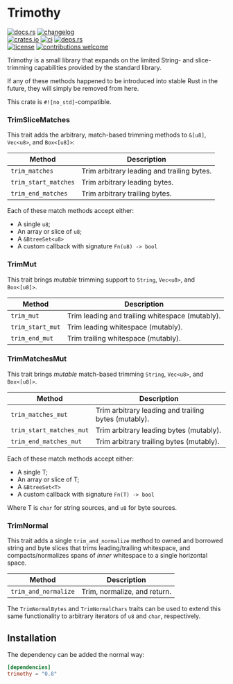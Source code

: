 # Trimothy

[![docs.rs](https://img.shields.io/docsrs/trimothy.svg?style=flat-square&label=docs.rs)](https://docs.rs/trimothy/)
[![changelog](https://img.shields.io/crates/v/trimothy.svg?style=flat-square&label=changelog&color=9b59b6)](https://github.com/Blobfolio/trimothy/blob/master/CHANGELOG.md)<br>
[![crates.io](https://img.shields.io/crates/v/trimothy.svg?style=flat-square&label=crates.io)](https://crates.io/crates/trimothy)
[![ci](https://img.shields.io/github/actions/workflow/status/Blobfolio/trimothy/ci.yaml?style=flat-square&label=ci)](https://github.com/Blobfolio/trimothy/actions)
[![deps.rs](https://deps.rs/crate/trimothy/latest/status.svg?style=flat-square&label=deps.rs)](https://deps.rs/crate/trimothy/)<br>
[![license](https://img.shields.io/badge/license-wtfpl-ff1493?style=flat-square)](https://en.wikipedia.org/wiki/WTFPL)
[![contributions welcome](https://img.shields.io/badge/PRs-welcome-brightgreen.svg?style=flat-square&label=contributions)](https://github.com/Blobfolio/trimothy/issues)

Trimothy is a small library that expands on the limited String- and slice-trimming capabilities provided by the standard library.

If any of these methods happened to be introduced into stable Rust in the future, they will simply be removed from here.

This crate is `#![no_std]`-compatible.



### TrimSliceMatches

This trait adds the arbitrary, match-based trimming methods to `&[u8]`, `Vec<u8>`, and `Box<[u8]>`:

| Method | Description |
| ------ | ----------- |
| `trim_matches` | Trim arbitrary leading and trailing bytes. |
| `trim_start_matches` | Trim arbitrary leading bytes. |
| `trim_end_matches` | Trim arbitrary trailing bytes. |

Each of these match methods accept either:
* A single `u8`;
* An array or slice of `u8`;
* A `&BtreeSet<u8>`
* A custom callback with signature `Fn(u8) -> bool`


### TrimMut

This trait brings _mutable_ trimming support to `String`, `Vec<u8>`, and `Box<[u8]>`.

| Method | Description |
| ------ | ----------- |
| `trim_mut` | Trim leading and trailing whitespace (mutably). |
| `trim_start_mut` | Trim leading whitespace (mutably). |
| `trim_end_mut` | Trim trailing whitespace (mutably). |


### TrimMatchesMut

This trait brings _mutable_ match-based trimming `String`, `Vec<u8>`, and `Box<[u8]>`.

| Method | Description |
| ------ | ----------- |
| `trim_matches_mut` | Trim arbitrary leading and trailing bytes (mutably). |
| `trim_start_matches_mut` | Trim arbitrary leading bytes (mutably). |
| `trim_end_matches_mut` | Trim arbitrary trailing bytes (mutably). |


Each of these match methods accept either:
* A single T;
* An array or slice of T;
* A `&BtreeSet<T>`
* A custom callback with signature `Fn(T) -> bool`

Where T is `char` for string sources, and `u8` for byte sources.


### TrimNormal

This trait adds a single `trim_and_normalize` method to owned and borrowed string and byte slices that trims leading/trailing whitespace, and compacts/normalizes spans of _inner_ whitespace to a single horizontal space.

| Method | Description |
| ------ | ----------- |
| `trim_and_normalize` | Trim, normalize, and return. |

The `TrimNormalBytes` and `TrimNormalChars` traits can be used to extend
this same functionality to arbitrary iterators of `u8` and `char`,
respectively.



## Installation

The dependency can be added the normal way:

```toml
[dependencies]
trimothy = "0.8"
```
